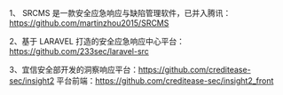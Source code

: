 1、 SRCMS 是一款安全应急响应与缺陷管理软件，已并入腾讯：https://github.com/martinzhou2015/SRCMS

2、基于 LARAVEL 打造的安全应急响应中心平台：https://github.com/233sec/laravel-src

3、宜信安全部开发的洞察响应平台：https://github.com/creditease-sec/insight2
                        平台前端：https://github.com/creditease-sec/insight2_front
